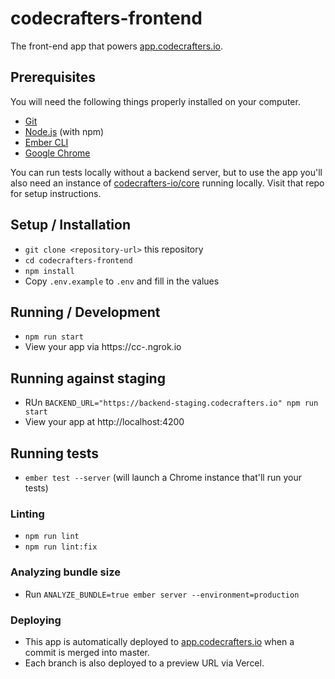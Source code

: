 # codecrafters-frontend

The front-end app that powers [app.codecrafters.io](https://app.codecrafters.io).

## Prerequisites

You will need the following things properly installed on your computer.

- [Git](https://git-scm.com/)
- [Node.js](https://nodejs.org/) (with npm)
- [Ember CLI](https://cli.emberjs.com/release/)
- [Google Chrome](https://google.com/chrome/)

You can run tests locally without a backend server, but to use the app you'll also need an instance of
[codecrafters-io/core](https://github.com/codecrafters-io/core) running locally. Visit that repo for setup instructions.

## Setup / Installation

- `git clone <repository-url>` this repository
- `cd codecrafters-frontend`
- `npm install`
- Copy `.env.example` to `.env` and fill in the values

## Running / Development

- `npm run start`
- View your app via https://cc-<username>.ngrok.io

## Running against staging

- RUn `BACKEND_URL="https://backend-staging.codecrafters.io" npm run start`
- View your app at http://localhost:4200

## Running tests

- `ember test --server` (will launch a Chrome instance that'll run your tests)

### Linting

- `npm run lint`
- `npm run lint:fix`

### Analyzing bundle size

- Run `ANALYZE_BUNDLE=true ember server --environment=production`

### Deploying

- This app is automatically deployed to [app.codecrafters.io](https://app.codecrafters.io) when a commit is merged into master.
- Each branch is also deployed to a preview URL via Vercel.
